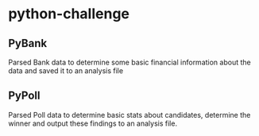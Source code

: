 # python-challenge

## PyBank
Parsed Bank data to determine some basic financial information about the data and saved it to an analysis file

## PyPoll
Parsed Poll data to determine basic stats about candidates, determine the winner and output these findings to an analysis file.
